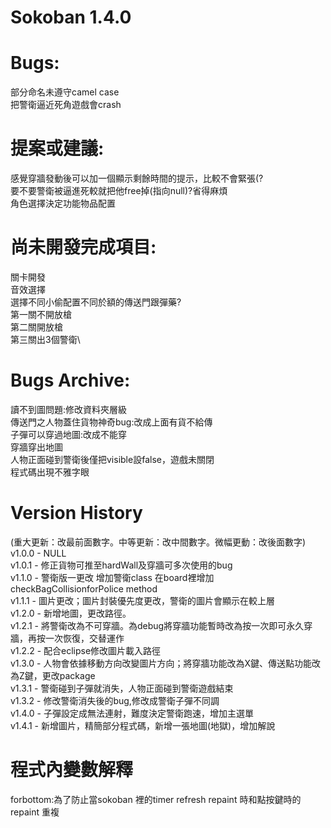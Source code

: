 ﻿# Sokoban 1.4.0

# Bugs:
部分命名未遵守camel case\
把警衛逼近死角遊戲會crash
  
# 提案或建議:
感覺穿牆發動後可以加一個顯示剩餘時間的提示，比較不會緊張(?\
要不要警衛被逼進死較就把他free掉(指向null)?省得麻煩\
角色選擇決定功能物品配置

# 尚未開發完成項目:
關卡開發\
音效選擇\
選擇不同小偷配置不同於額的傳送門跟彈藥?\
第一關不開放槍\
第二關開放槍\
第三關出3個警衛\

# Bugs Archive:
讀不到圖問題:修改資料夾層級\
傳送門之人物蓋住貨物神奇bug:改成上面有貨不給傳\
子彈可以穿過地圖:改成不能穿\
穿牆穿出地圖\
人物正面碰到警衛後僅把visible設false，遊戲未關閉\
程式碼出現不雅字眼

# Version History
(重大更新：改最前面數字。中等更新：改中間數字。微幅更動：改後面數字)\
v1.0.0 - NULL\
v1.0.1 - 修正貨物可推至hardWall及穿牆可多次使用的bug\
v1.1.0 - 警衛版一更改 增加警衛class 在board裡增加checkBagCollisionforPolice method\
v1.1.1 - 圖片更改；圖片封裝優先度更改，警衛的圖片會顯示在較上層\
v1.2.0 - 新增地圖，更改路徑。\
v1.2.1 - 將警衛改為不可穿牆。為debug將穿牆功能暫時改為按一次即可永久穿牆，再按一次恢復，交替運作\
v1.2.2 - 配合eclipse修改圖片載入路徑\
v1.3.0 - 人物會依據移動方向改變圖片方向；將穿牆功能改為X鍵、傳送點功能改為Z鍵，更改package\
v1.3.1 - 警衛碰到子彈就消失，人物正面碰到警衛遊戲結束\
v1.3.2 - 修改警衛消失後的bug,修改成警衛子彈不同調\
v1.4.0 - 子彈設定成無法連射，難度決定警衛跑速，增加主選單\
v1.4.1 - 新增圖片，精簡部分程式碼，新增一張地圖(地獄)，增加解說

# 程式內變數解釋
 forbottom:為了防止當sokoban 裡的timer refresh repaint 時和點按鍵時的repaint 重複
